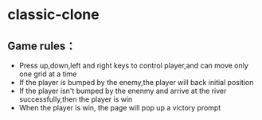 # classic-clone
## Game rules：
* Press up,down,left and right keys to control player,and can move only one grid at a time
* If the player is bumped by the enemy,the player will back initial position
* If the player isn't bumped by the enenmy and arrive at the river successfully,then the player is win
* When the player is win, the page will pop up a victory prompt

